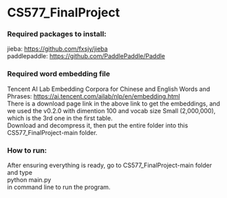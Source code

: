 # CS577_FinalProject

### Required packages to install: 
jieba: https://github.com/fxsjy/jieba \
paddlepaddle: https://github.com/PaddlePaddle/Paddle

### Required word embedding file
Tencent AI Lab Embedding Corpora for Chinese and English Words and Phrases:
https://ai.tencent.com/ailab/nlp/en/embedding.html \
There is a download page link in the above link to get the embeddings, and we used the v0.2.0 with dimention 100 and vocab size Small (2,000,000), which is the 3rd one in the first table.\
Download and decompress it, then put the entire folder into this CS577_FinalProject-main folder.

### How to run:
After ensuring everything is ready, go to CS577_FinalProject-main folder and type\
python main.py\
in command line to run the program.
